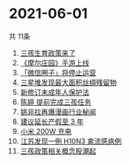 # 2021-06-01
  共 11条

  <!-- BEGIN -->
  <!-- 最后更新时间:Tue Jun 01 2021 11:51:40 GMT+0000 (Coordinated Universal Time) -->
  1. [三孩生育政策来了](https://www.zhihu.com/search?q=三孩政策)
1. [《摩尔庄园》手游上线](https://www.zhihu.com/search?q=摩尔庄园)
1. [「微信圈子」将停止运营](https://www.zhihu.com/search?q=微信圈子)
1. [三星堆发现最大面积丝绸残留物](https://www.zhihu.com/search?q=三星堆)
1. [新修订未成年人保护法](https://www.zhihu.com/search?q=未成年人保护法)
1. [陈婷 提前完成三孩任务](https://www.zhihu.com/search?q=张艺谋太太)
1. [姚非拉再爆漫画行业秘闻](https://www.zhihu.com/search?q=姚非拉)
1. [建议延长产假至 3 年](https://www.zhihu.com/search?q=延长产假)
1. [小米 200W 充电](https://www.zhihu.com/search?q=小米电池)
1. [江苏发现一例 H10N3 禽流感病例](https://www.zhihu.com/search?q=江苏禽流感)
1. [三孩政策相关概念股潮起](https://www.zhihu.com/search?q=三孩股票)
  <!-- END -->
  